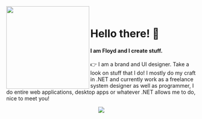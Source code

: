 <div>
  <img width="220" align="left" src="https://i.ibb.co/fp02qgy/image-removebg-preview-7.png"/>
  <br>
  <h1>Hello there! 👋</h1>
  <h4>I am Floyd and I create stuff.</h4>
  <p>
    👉 I am a brand and UI designer. Take a look on stuff that I do! I mostly do my craft in .NET and currently work as a freelance system designer as well as programmer, I do entire web applications, desktop apps or whatever .NET allows me to do, nice to meet you!
  </p>
<p align="center">
  <img src="https://i.ibb.co/4Vjrgw9/EpicUI.png" />
</p>
</div>
